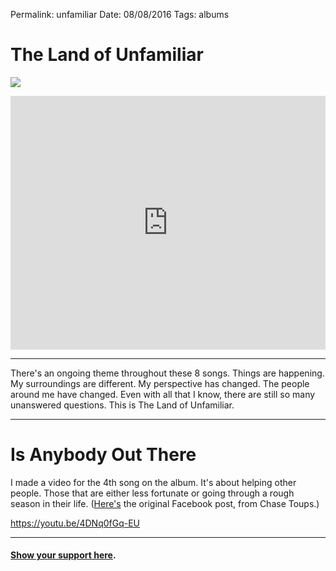 Permalink: unfamiliar
Date: 08/08/2016
Tags: albums

# The Land of Unfamiliar

![][image-1]

<iframe style="border: 0; width: 100%; height: 406px;" src="https://bandcamp.com/EmbeddedPlayer/album=437070492/size=large/bgcol=ffffff/linkcol=63b2cc/artwork=none/transparent=true/" seamless><a href="http://nashp.bandcamp.com/album/the-land-of-unfamiliar">The Land of Unfamiliar by nashp</a></iframe>

---- 

There's an ongoing theme throughout these 8 songs. Things are happening. My surroundings are different. My perspective has changed. The people around me have changed. Even with all that I know, there are still so many unanswered questions. This is The Land of Unfamiliar.

- - -

# Is Anybody Out There

I made a video for the 4th song on the album. It's about helping other people. Those that are either less fortunate or going through a rough season in their life. ([Here's][1] the original Facebook post, from Chase Toups.)

https://youtu.be/4DNq0fGq-EU

---- 

#### [Show your support here][2].


[1]:	https://www.facebook.com/chase.toups/posts/1171085852933496
[2]:	money

[image-1]:	https://f4.bcbits.com/img/a1402359940_10.jpg